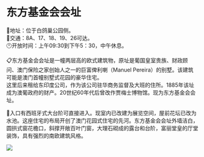 # 东方基金会会址  
📍地址：位于白鸽巢公园侧。  
🚌交通：8A、17、18、19、26可达。  
🕛开放时间：上午09:30到下午5：30，中午休息。  

📋东方基金会会址是一幢两层高的欧式建筑物，原址是葡国皇室贵族、财政顾问、澳门保险之家创始人之一的巨富俾利喇（Manuel Pereira）的别墅。该建筑可能是澳门首幢别墅式花园的豪华住宅。  
这里后来租给东印度公司，作为该公司驻华商务监督及大班的住所。1885年该址成为澳葡政府的财产。20世纪60年代后曾改作贾梅士博物馆。现为东方基金会会址。  

📢入口有西班牙式大台阶可直接进入。现室内已改建为展览空间，屋前花坛已改为水池。这座住宅的布局开创了澳门花园式住宅的先河。东方基金会会址外墙洁白，圆拱式窗花檐口，斜撑开敞百叶门窗，大理石砌成的露台和台阶，富丽堂皇的厅堂装饰，具有强烈的南欧建筑风格。  

![](https://raw.gitmirror.com/szqq0512/Pic/main/img/202201212155082.png)  
